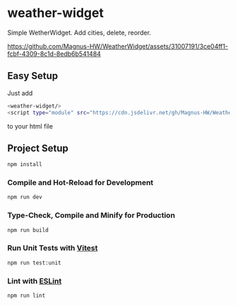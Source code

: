 # weather-widget

Simple WetherWidget. Add cities, delete, reorder.

https://github.com/Magnus-HW/WeatherWidget/assets/31007191/3ce04ff1-fcbf-4309-8c1d-8edb6b541484

## Easy Setup

Just add 

```sh
<weather-widget/>
<script type="module" src="https://cdn.jsdelivr.net/gh/Magnus-HW/WeathereWidget@main/dist/assets/index-7a7c2029.js"></script>
```
to your html file

## Project Setup

```sh
npm install
```

### Compile and Hot-Reload for Development

```sh
npm run dev
```

### Type-Check, Compile and Minify for Production

```sh
npm run build
```

### Run Unit Tests with [Vitest](https://vitest.dev/)

```sh
npm run test:unit
```

### Lint with [ESLint](https://eslint.org/)

```sh
npm run lint
```

